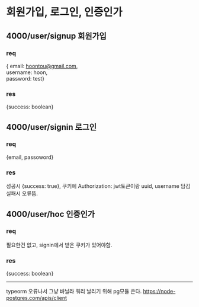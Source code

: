 # 회원가입, 로그인, 인증인가

## 4000/user/signup 회원가입

### req

{ email: hoontou@gmail.com,  
username: hoon,  
password: test}

### res

{success: boolean}

## 4000/user/signin 로그인

### req

{email, passoword}

### res

성공시 {success: true}, 쿠키에 Authorization: jwt토큰이랑 uuid, username 담김
실패시 오류뜸.

## 4000/user/hoc 인증인가

### req

필요한건 없고, signin에서 받은 쿠키가 있어야함.

### res

{success: boolean}

---

typeorm 오류나서 그냥 바닐라 쿼리 날리기 위해 pg모듈 쓴다.
https://node-postgres.com/apis/client
